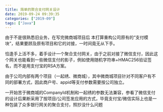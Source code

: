 ```yaml
---
title: 简单的聚合支付网关设计
date: 2019-09-24 09:39:35
categories: ["2019-09"]
tags: ["Java"]
---
```


由于不是很熟悉旧业务，在写完微商城项目后 本打算重构公司原有的“支付模块”，结果要顾及原有项目和它的对接，一时间竟无从下手。



恰逢手上活不多，着手设计一个聚合支付网关，由于之前对接了微信支付，因此这个网关也能看到一些微信支付的影子，例如使用随机字符串+HMAC256验证签名，而不是用支付宝的RSA方案。

由于公司内部有两个项目（一起绣、微商城），其中微商城项目针对不同客户有不同的部署方式，因此商户号、appid等支付参数需要按公司独立。

一开始苦于微商城的CompanyId机制和一起绣的参数无法兼容，参看了微信支付的设计后果断采用了按项目/公司签发应用的方式，毕竟支付宝/微信实际上也是一种包装了众多银行网关的聚合支付，照抄没什么问题



